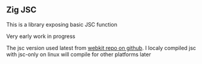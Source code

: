 ## Zig JSC

This is a library exposing basic JSC function

Very early work in progress

The jsc version used latest from [webkit repo on github](https://github.com/WebKit/WebKit).
I localy compiled jsc with jsc-only on linux will compile for other platforms later
